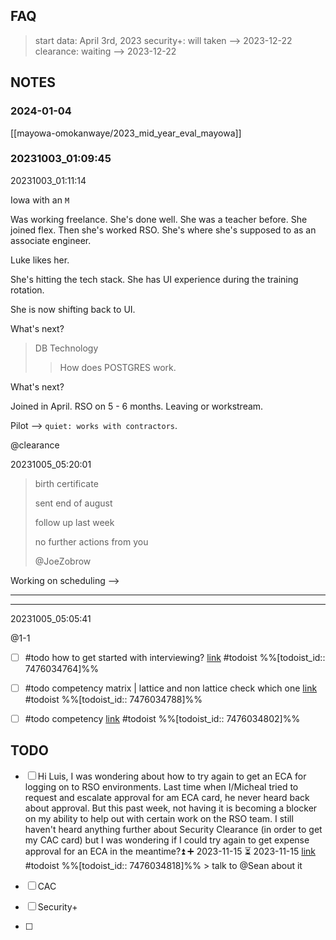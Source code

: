 ## FAQ

> start data: April 3rd, 2023
> security+: will taken --> 2023-12-22
> clearance: waiting --> 2023-12-22

## NOTES

### 2024-01-04

[[mayowa-omokanwaye/2023_mid_year_eval_mayowa]] 


### 20231003_01:09:45

20231003_01:11:14

Iowa with an `M`

Was working freelance. She's done well. She was a teacher before. She joined flex. Then she's worked RSO. She's where she's supposed to as an associate engineer. 

Luke likes her. 

She's hitting the tech stack. She has UI experience during the training rotation. 

She is now shifting back to UI. 

What's next? 

> DB Technology
>> How does POSTGRES work. 

What's next?

Joined in April. RSO on 5 - 6 months. Leaving or workstream. 

Pilot --> `quiet: works with contractors`. 

@clearance 

20231005_05:20:01

> birth certificate 
> 
> sent end of august
> 
> follow up last week
> 
> no further actions from you
> 
> @JoeZobrow 

Working on scheduling --> 

---

---

20231005_05:05:41

@1-1 

- [ ] #todo how to get started with interviewing?  [link](https://todoist.com/showTask?id=7476034764) #todoist %%[todoist_id:: 7476034764]%%
- [ ] #todo competency matrix | lattice and non lattice check which one [link](https://todoist.com/showTask?id=7476034788) #todoist %%[todoist_id:: 7476034788]%%
- [ ] #todo competency  [link](https://todoist.com/showTask?id=7476034802) #todoist %%[todoist_id:: 7476034802]%%


## TODO

- [ ] Hi Luis, I was wondering about how to try again to get an ECA for logging on to RSO environments. Last time when I/Micheal tried to request and escalate approval for am ECA card, he never heard back about approval. But this past week, not having it is becoming a blocker on my ability to help out with certain work on the RSO team. I still haven't heard anything further about Security Clearance (in order to get my CAC card) but I was wondering if I could try again to get expense approval for an ECA in the meantime?⏫ ➕ 2023-11-15 ⏳ 2023-11-15  [link](https://todoist.com/showTask?id=7476034818) #todoist %%[todoist_id:: 7476034818]%%
		> talk to @Sean about it
		
- [ ] CAC
- [ ] Security+
- [ ] 

